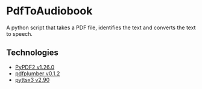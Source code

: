 # PdfToAudiobook
A python script that takes a PDF file, identifies the text and converts the text to speech.

## Technologies
- [PyPDF2 v1.26.0](https://pythonhosted.org/PyPDF2/)
- [pdfplumber v0.1.2](https://github.com/jsvine/pdfplumber#installation)
- [pyttsx3 v2.90](https://pypi.org/project/pyttsx3/)
